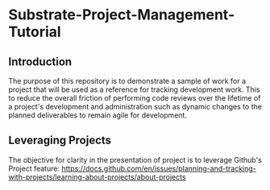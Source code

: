 # Substrate-Project-Management-Tutorial

## Introduction
The purpose of this repository is to demonstrate a sample of work for a project that will be used as a reference for tracking development work. This to reduce the overall friction of performing code reviews over the lifetime of a project's development and administration such as dynamic changes to the planned deliverables to remain agile for development.

## Leveraging Projects
The objective for clarity in the presentation of project is to leverage Github's Project feature:
https://docs.github.com/en/issues/planning-and-tracking-with-projects/learning-about-projects/about-projects
